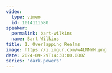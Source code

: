 ```yaml
---
video:
  type: vimeo
  id: 1014111680
speaker:
  permalink: bart-wilkins
  name: Bart Wilkins
title: 1. Overlapping Realms
image: https://i.imgur.com/w4LNNYM.png
date: 2024-09-29T14:30:00.000Z
series: "dark-powers"
---
```

